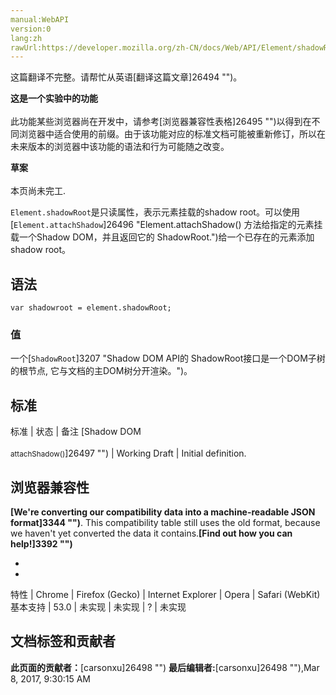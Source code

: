 ```yaml
---
manual:WebAPI
version:0
lang:zh
rawUrl:https://developer.mozilla.org/zh-CN/docs/Web/API/Element/shadowRoot
---
```




这篇翻译不完整。请帮忙从英语[翻译这篇文章]26494 "")。






**这是一个实验中的功能**<br></br>此功能某些浏览器尚在开发中，请参考[浏览器兼容性表格]26495 "")以得到在不同浏览器中适合使用的前缀。由于该功能对应的标准文档可能被重新修订，所以在未来版本的浏览器中该功能的语法和行为可能随之改变。




**草案**<br></br>本页尚未完工.




`Element.shadowRoot`是只读属性，表示元素挂载的shadow root。可以使用[`Element.attachShadow`]26496 "Element.attachShadow() 方法给指定的元素挂载一个Shadow DOM，并且返回它的 ShadowRoot.")给一个已存在的元素添加shadow root。


## 语法<a name="Syntax"></a>

```
var shadowroot = element.shadowRoot; 

```

### 值<a name="值"></a>


一个[`ShadowRoot`]3207 "Shadow DOM API的 ShadowRoot接口是一个DOM子树的根节点, 它与文档的主DOM树分开渲染。")。


## 标准<a name="标准"></a>

标准 | 状态 | 备注 
[Shadow DOM<br></br><small>attachShadow()</small>]26497 "") | Working Draft | Initial definition. 


## 浏览器兼容性<a name="浏览器兼容性"></a>


**[We&#39;re converting our compatibility data into a machine-readable JSON format]3344 "")**. This compatibility table still uses the old format, because we haven&#39;t yet converted the data it contains.**[Find out how you can help!]3392 "")**


* 
* 

特性 | Chrome | Firefox (Gecko) | Internet Explorer | Opera | Safari (WebKit) 
基本支持 | 53.0 | 未实现 | 未实现 | ? | 未实现 






## 文档标签和贡献者
**此页面的贡献者：**[carsonxu]26498 "")
**最后编辑者:**[carsonxu]26498 ""),<time>Mar 8, 2017, 9:30:15 AM</time>


